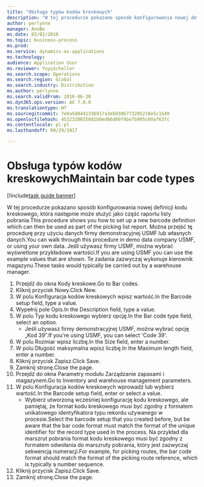 ```yaml
---
title: "Obsługa typów kodów kreskowych"
description: "W tej procedurze pokazano sposób konfigurowania nowej definicji kodu kreskowego, która następnie może służyć jako część raportu listy pobrania."
author: perlynne
manager: AnnBe
ms.date: 03/02/2016
ms.topic: business-process
ms.prod: 
ms.service: dynamics-ax-applications
ms.technology: 
audience: Application User
ms.reviewer: YuyuScheller
ms.search.scope: Operations
ms.search.region: Global
ms.search.industry: Distribution
ms.author: perlynne
ms.search.validFrom: 2016-06-30
ms.dyn365.ops.version: AX 7.0.0
ms.translationtype: HT
ms.sourcegitcommit: 7e0a5d044133b917a3eb9386773205218e5c1b40
ms.openlocfilehash: 45323206550d1b0ed66d89f4be7b995c60af63fc
ms.contentlocale: pl-pl
ms.lasthandoff: 09/29/2017

---
```

# <a name="maintain-bar-code-types"></a><span data-ttu-id="6cdaa-103">Obsługa typów kodów kreskowych</span><span class="sxs-lookup"><span data-stu-id="6cdaa-103">Maintain bar code types</span></span>

[!include[task guide banner](../../includes/task-guide-banner.md)]

<span data-ttu-id="6cdaa-104">W tej procedurze pokazano sposób konfigurowania nowej definicji kodu kreskowego, która następnie może służyć jako część raportu listy pobrania.</span><span class="sxs-lookup"><span data-stu-id="6cdaa-104">This procedure shows you how to set up a new barcode definition which can then be used as part of the picking list report.</span></span> <span data-ttu-id="6cdaa-105">Można przejść tę procedurę przy użyciu danych firmy demonstracyjnej USMF lub własnych danych.</span><span class="sxs-lookup"><span data-stu-id="6cdaa-105">You can walk through this procedure in demo data company USMF, or using your own data.</span></span> <span data-ttu-id="6cdaa-106">Jeśli używasz firmy USMF, można wybrać wyświetlone przykładowe wartości.</span><span class="sxs-lookup"><span data-stu-id="6cdaa-106">If you are using USMF you can use the example values that are shown.</span></span> <span data-ttu-id="6cdaa-107">Te zadania zazwyczaj wykonuje kierownik magazynu.</span><span class="sxs-lookup"><span data-stu-id="6cdaa-107">These tasks would typically be carried out by a warehouse manager.</span></span>

1. <span data-ttu-id="6cdaa-108">Przejdź do okna Kody kreskowe.</span><span class="sxs-lookup"><span data-stu-id="6cdaa-108">Go to Bar codes.</span></span>
2. <span data-ttu-id="6cdaa-109">Kliknij przycisk Nowy.</span><span class="sxs-lookup"><span data-stu-id="6cdaa-109">Click New.</span></span>
3. <span data-ttu-id="6cdaa-110">W polu Konfiguracja kodów kreskowych wpisz wartość.</span><span class="sxs-lookup"><span data-stu-id="6cdaa-110">In the Barcode setup field, type a value.</span></span>
4. <span data-ttu-id="6cdaa-111">Wypełnij pole Opis.</span><span class="sxs-lookup"><span data-stu-id="6cdaa-111">In the Description field, type a value.</span></span>
5. <span data-ttu-id="6cdaa-112">W polu Typ kodu kreskowego wybierz opcję.</span><span class="sxs-lookup"><span data-stu-id="6cdaa-112">In the Bar code type field, select an option.</span></span>
    * <span data-ttu-id="6cdaa-113">Jeśli używasz firmy demonstracyjnej USMF, można wybrać opcję „Kod 39”.</span><span class="sxs-lookup"><span data-stu-id="6cdaa-113">If you're using USMF, you can select 'Code 39'.</span></span>  
6. <span data-ttu-id="6cdaa-114">W polu Rozmiar wpisz liczbę.</span><span class="sxs-lookup"><span data-stu-id="6cdaa-114">In the Size field, enter a number.</span></span>
7. <span data-ttu-id="6cdaa-115">W polu Długość maksymalna wpisz liczbę.</span><span class="sxs-lookup"><span data-stu-id="6cdaa-115">In the Maximum length field, enter a number.</span></span>
8. <span data-ttu-id="6cdaa-116">Kliknij przycisk Zapisz.</span><span class="sxs-lookup"><span data-stu-id="6cdaa-116">Click Save.</span></span>
9. <span data-ttu-id="6cdaa-117">Zamknij stronę.</span><span class="sxs-lookup"><span data-stu-id="6cdaa-117">Close the page.</span></span>
10. <span data-ttu-id="6cdaa-118">Przejdź do okna Parametry modułu Zarządzanie zapasami i magazynem.</span><span class="sxs-lookup"><span data-stu-id="6cdaa-118">Go to Inventory and warehouse management parameters.</span></span>
11. <span data-ttu-id="6cdaa-119">W polu Konfiguracja kodów kreskowych wprowadź lub wybierz wartość.</span><span class="sxs-lookup"><span data-stu-id="6cdaa-119">In the Barcode setup field, enter or select a value.</span></span>
    * <span data-ttu-id="6cdaa-120">Wybierz utworzoną wcześniej konfigurację kodu kreskowego, ale pamiętaj, że format kodu kreskowego musi być zgodny z formatem unikatowego identyfikatora typu rekordu używanego w procesie.</span><span class="sxs-lookup"><span data-stu-id="6cdaa-120">Select the barcode setup that you created before, but be aware that the bar code format must match the format of the unique identifier for the record type used in the process.</span></span> <span data-ttu-id="6cdaa-121">Na przykład dla marszrut pobrania format kodu kreskowego musi być zgodny z formatem odwołania do marszruty pobrania, który jest zazwyczaj sekwencją numeracji.</span><span class="sxs-lookup"><span data-stu-id="6cdaa-121">For example, for picking routes, the bar code format should match the format of the picking route reference, which is typically a number sequence.</span></span>  
12. <span data-ttu-id="6cdaa-122">Kliknij przycisk Zapisz.</span><span class="sxs-lookup"><span data-stu-id="6cdaa-122">Click Save.</span></span>
13. <span data-ttu-id="6cdaa-123">Zamknij stronę.</span><span class="sxs-lookup"><span data-stu-id="6cdaa-123">Close the page.</span></span>

